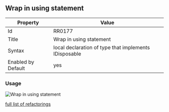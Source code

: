 ## Wrap in using statement

Property | Value
--- | ---
Id|RR0177
Title|Wrap in using statement
Syntax|local declaration of type that implements IDisposable
Enabled by Default|yes

### Usage

![Wrap in using statement](../../images/refactorings/WrapInUsingStatement.png)

[full list of refactorings](Refactorings.md)